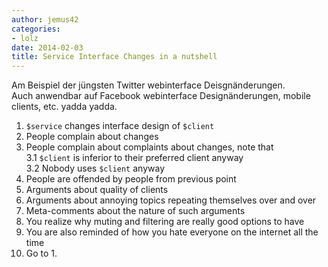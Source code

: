 ```yaml
---
author: jemus42
categories:
- lolz
date: 2014-02-03
title: Service Interface Changes in a nutshell
---
```


Am Beispiel der jüngsten Twitter webinterface Deisgnänderungen.  
Auch anwendbar auf Facebook webinterface Designänderungen, mobile clients, etc. yadda yadda.

1. `$service` changes interface design of `$client`
2. People complain about changes
3. People complain about complaints about changes, note that  
3.1 `$client` is inferior to their preferred client anyway  
3.2 Nobody uses `$client` anyway  
4. People are offended by people from previous point
5. Arguments about quality of clients
6. Arguments about annoying topics repeating themselves over and over
7. Meta-comments about the nature of such arguments
8. You realize why muting and filtering are really good options to have
9. You are also reminded of how you hate everyone on the internet all the time
10. Go to 1.
